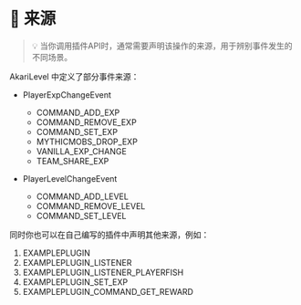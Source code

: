 # 📨 来源

> 💡 当你调用插件API时，通常需要声明该操作的来源，用于辨别事件发生的不同场景。

AkariLevel 中定义了部分事件来源：

- PlayerExpChangeEvent
    - COMMAND_ADD_EXP
    - COMMAND_REMOVE_EXP
    - COMMAND_SET_EXP
    - MYTHICMOBS_DROP_EXP
    - VANILLA_EXP_CHANGE
    - TEAM_SHARE_EXP


- PlayerLevelChangeEvent
    - COMMAND_ADD_LEVEL
    - COMMAND_REMOVE_LEVEL
    - COMMAND_SET_LEVEL

同时你也可以在自己编写的插件中声明其他来源，例如：

1. EXAMPLEPLUGIN
2. EXAMPLEPLUGIN_LISTENER
3. EXAMPLEPLUGIN_LISTENER_PLAYERFISH
4. EXAMPLEPLUGIN_SET_EXP
5. EXAMPLEPLUGIN_COMMAND_GET_REWARD